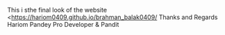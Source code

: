 This i sthe final look of the website <<https://hariom0409.github.io/brahman_balak0409/>
Thanks and Regards 
Hariom Pandey 
Pro Developer & Pandit
